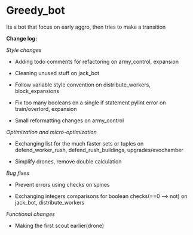 # Greedy_bot

Its a bot that focus on early aggro, then tries to make a transition

**Change log:**

_Style changes_

- Adding todo comments for refactoring on army_control, expansion

- Cleaning unused stuff on jack_bot

- Follow variable style convention on distribute_workers, block_expansions

- Fix too many booleans on a single if statement pylint error on train/overlord, expansion

- Small reformatting changes on army_control

_Optimization and micro-optimization_ 

- Exchanging list for the much faster sets or tuples on defend_worker_rush, defend_rush_buildings,
 upgrades/evochamber
 
- Simplify drones, remove double calculation

 _Bug fixes_
 
 - Prevent errors using checks on spines
 
 - Exchanging integers comparisons for boolean checks(==0 --> not) on jack_bot, distribute_workers
 
_Functional changes_

- Making the first scout earlier(drone)

